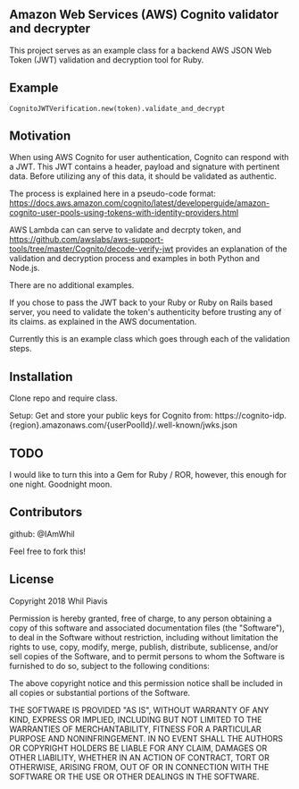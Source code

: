 ## Amazon Web Services (AWS) Cognito validator and decrypter

This project serves as an example class for a backend AWS JSON Web Token (JWT) validation and decryption tool for Ruby.  

## Example

```
CognitoJWTVerification.new(token).validate_and_decrypt
```

## Motivation

When using AWS Cognito for user authentication, Cognito can respond with a JWT.  This JWT contains a header, payload and signature with pertinent data.  Before utilizing any of this data, it should be validated as authentic.

The process is  explained here in a pseudo-code format: https://docs.aws.amazon.com/cognito/latest/developerguide/amazon-cognito-user-pools-using-tokens-with-identity-providers.html 

AWS Lambda can can serve to validate and decrpty token, and https://github.com/awslabs/aws-support-tools/tree/master/Cognito/decode-verify-jwt provides an explanation of the validation and decryption process and examples in both Python and Node.js.

There are no additional examples.

If you chose to pass the JWT back to your Ruby or Ruby on Rails based server, you need to validate the token's authenticity before trusting any of its claims. as explained in the AWS documentation.

Currently this is an example class which goes through each of the validation steps.

## Installation

Clone repo and require class.

Setup:
Get and store your public keys for Cognito from:
https://cognito-idp.{region}.amazonaws.com/{userPoolId}/.well-known/jwks.json

## TODO 

I would like to turn this into a Gem for Ruby / ROR, however, this enough for one night.
Goodnight moon.

## Contributors

github: @IAmWhil

Feel free to fork this!

## License

Copyright 2018 Whil Piavis

Permission is hereby granted, free of charge, to any person obtaining a copy of this software and associated documentation files (the "Software"), to deal in the Software without restriction, including without limitation the rights to use, copy, modify, merge, publish, distribute, sublicense, and/or sell copies of the Software, and to permit persons to whom the Software is furnished to do so, subject to the following conditions:

The above copyright notice and this permission notice shall be included in all copies or substantial portions of the Software.

THE SOFTWARE IS PROVIDED "AS IS", WITHOUT WARRANTY OF ANY KIND, EXPRESS OR IMPLIED, INCLUDING BUT NOT LIMITED TO THE WARRANTIES OF MERCHANTABILITY, FITNESS FOR A PARTICULAR PURPOSE AND NONINFRINGEMENT. IN NO EVENT SHALL THE AUTHORS OR COPYRIGHT HOLDERS BE LIABLE FOR ANY CLAIM, DAMAGES OR OTHER LIABILITY, WHETHER IN AN ACTION OF CONTRACT, TORT OR OTHERWISE, ARISING FROM, OUT OF OR IN CONNECTION WITH THE SOFTWARE OR THE USE OR OTHER DEALINGS IN THE SOFTWARE.